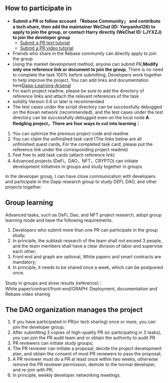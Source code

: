 ## How to participate in
- **Submit a PR or follow account 「Rebase Community」 and contribute a tech share, then add the maintainer WeChat (ID: Yanyanho126) to apply to join the group, or contact Harry directly (WeChat ID: LJYXZJ) to join the developer group**
	- [Submit a PR text tutorial](https://github.com/BNineCoding/Dapp-Learning/blob/main/docs/Create_DApp-Learning_PR_Tutorial-en.md)
	- [Submit a PR video tutorial](https://www.bilibili.com/video/BV1Bq4y1r7dx?spm_id_from=333.999.0.0)
- Friends who share in the Rebase community can directly apply to join the group
- Using the market development method, anyone can submit PR,**Modify only one reference link or document to join the group**, There is no need to complete the task 100% before submitting, Developers work together to help improve the project, You can add links and documentation here[Dapp-Learning-Arsenal](https://github.com/rebase-network/Dapp-Learning-Arsenal)  
- For each project readme, please be sure to add the directory of reference links and attach the relevant references of the task
- solidity Version 0.6 or later is recommended
- The test cases under the script directory can be successfully debugged on the Kovan network (recommended), and the test cases under the test directory can be successfully debugged even on the local node
**A fledgling project，There are four ways to cut into learning：**

1. You can optimize the previous project code and readme
2. You can claim the unfinished task card (The links below are all unfinished quest cards, For the completed task card, please put the reference link under the corresponding project readme)
3. Feel free to add task cards (attach reference link)
4. Advanced projects (DeFi，DAO，NFT，CRYPTO) can initiate development initiatives in groups and study together in groups

In the developer group, I can have close communication with developers and participate in the Dapp research group to study DEFI, DAO, and other projects together.

## Group learning
  Advanced tasks, such as DeFi, Dao, and NFT project research, adopt group learning mode and have the following requirements.
 1. Developers who submit more than one PR can participate in the group study;
 2. In principle, the subtask research of the team shall not exceed 3 people, and the team members shall have a clear division of labor and supervise each other;
 3. Front end and graph are optional, White papers and smart contracts are mandatory;
 4. In principle, it needs to be shared once a week, which can be postponed once.

 Study in groups and show results (reference)：    
 White paper/contract/front-end/GRAPH: Deployment, documentation and Rebase video sharing


## The DAO organization manages the project
  1. If you have participated in PR(or tech sharing) once or more, you can join the developer group;
  2. After submitting 3 copies of high-quality PR (or participating in 3 tasks), you can join the PR audit team and or obtain the authority to audit PR
  3. PR reviewers can initiate study groups;
  4. The PR reviewer can initiate a proposal, decide the project development plan, and obtain the consent of most PR reviewers to pass the proposal;
  5. A PR reviewer must do a PR at least once within two weeks, otherwise remove the PR reviewer permission, demote to the normal developer, and re-join with PR;
  6. In principle, weekly developer networking meetings.